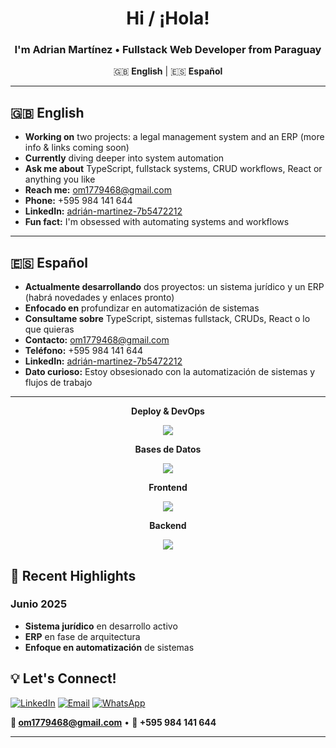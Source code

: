 <div align="center">

# Hi / ¡Hola!

### I'm Adrian Martínez • Fullstack Web Developer from Paraguay

🇬🇧 **English** | 🇪🇸 **Español**

</div>

---

## 🇬🇧 **English**

- **Working on** two projects: a legal management system and an ERP (more info & links coming soon)
- **Currently** diving deeper into system automation
- **Ask me about** TypeScript, fullstack systems, CRUD workflows, React or anything you like
- **Reach me:** om1779468@gmail.com
- **Phone:** +595 984 141 644
- **LinkedIn:** [adrián-martinez-7b5472212](https://www.linkedin.com/in/adri%C3%A1n-martinez-7b5472212/)
- **Fun fact:** I'm obsessed with automating systems and workflows

---

## 🇪🇸 **Español**

- **Actualmente desarrollando** dos proyectos: un sistema jurídico y un ERP (habrá novedades y enlaces pronto)
- **Enfocado en** profundizar en automatización de sistemas
- **Consultame sobre** TypeScript, sistemas fullstack, CRUDs, React o lo que quieras
- **Contacto:** om1779468@gmail.com
- **Teléfono:** +595 984 141 644
- **LinkedIn:** [adrián-martinez-7b5472212](https://www.linkedin.com/in/adri%C3%A1n-martinez-7b5472212/)
- **Dato curioso:** Estoy obsesionado con la automatización de sistemas y flujos de trabajo

---
<div align="center">

  <p><strong> Deploy & DevOps</strong></p>
  <img src="https://skillicons.dev/icons?i=docker,github,vscode&theme=dark" />

  <p><strong> Bases de Datos</strong></p>
  <img src="https://skillicons.dev/icons?i=postgres,mysql,sqlite&theme=dark" />

  <p><strong> Frontend</strong></p>
  <img src="https://skillicons.dev/icons?i=html,css,tailwind,react&theme=dark" />

  <p><strong> Backend</strong></p>
  <img src="https://skillicons.dev/icons?i=js,typescript,nodejs,express,nestjs,python,php,laravel,java&theme=dark" />

</div>




## 🚀 **Recent Highlights**

</div>

### **Junio 2025**
- **Sistema jurídico** en desarrollo activo
- **ERP** en fase de arquitectura
- **Enfoque en automatización** de sistemas


## 💡 **Let's Connect!**

[![LinkedIn](https://img.shields.io/badge/LinkedIn-0077B5?style=for-the-badge&logo=linkedin&logoColor=white)](https://www.linkedin.com/in/adri%C3%A1n-martinez-7b5472212/)
[![Email](https://img.shields.io/badge/Email-D14836?style=for-the-badge&logo=gmail&logoColor=white)](mailto:om1779468@gmail.com)
[![WhatsApp](https://img.shields.io/badge/WhatsApp-25D366?style=for-the-badge&logo=whatsapp&logoColor=white)](https://wa.me/595984141644)

**📧 om1779468@gmail.com** • **📱 +595 984 141 644**

</div>

---

<div align="center">
